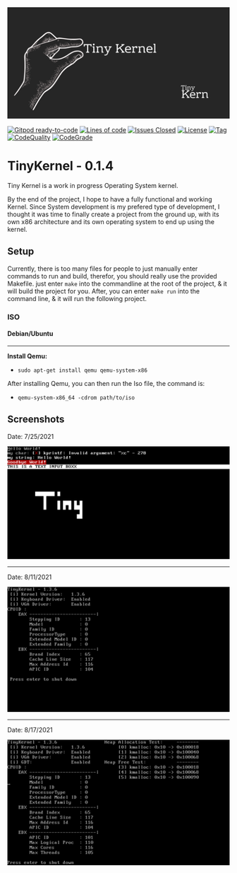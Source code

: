 <img alt="TinyKernel Cover Art" src="https://raw.githubusercontent.com/TinyKern/TinyKernel/master/Assets/TinyKernel%20Cover%20Art.png" width=650 />

[![Gitpod ready-to-code](https://img.shields.io/badge/Gitpod-ready--to--code-blue?logo=gitpod)](https://gitpod.io/#https://github.com/TinyKern/TinyKernel)
[![Lines of code](https://img.shields.io/tokei/lines/github/TinyKern/TinyKernel?color=pink)](https://github.com/TinyKern/TinyKernel/)
[![Issues Closed](https://img.shields.io/github/issues-search/TinyKern/TinyKernel?color=red&label=Issues%20Closed&query=is%3Aclosed)](https://github.com/TinyKern/TinyKernel/issues)
[![License](https://img.shields.io/github/license/TinyKern/TinyKernel)](https://github.com/TinyKern/TinyKernel/blob/0.1.3/LICENSE)
[![Tag](https://img.shields.io/github/v/tag/TinyKern/TinyKernel)](https://github.com/TinyKern/TinyKernel/releases)
[![CodeQuality](https://www.code-inspector.com/project/26723/score/svg)](https://github.com/TinyKern/TinyKernel/)
[![CodeGrade](https://www.code-inspector.com/project/26723/status/svg)](https://github.com/TinyKern/TinyKernel/)

# TinyKernel - 0.1.4
Tiny Kernel is a work in progress Operating System kernel.

By the end of the project, I hope to have a fully functional and working Kernel. Since System development is my prefered type of development, 
I thought it was time to finally create a project from the ground up, with its own x86 architecture and its own operating system to end up using
the kernel.

## Setup

Currently, there is too many files for people to just manually enter commands to run and build, therefor, you should really use the provided Makefile. just enter `make` into the commandline at the root of the project, & it will build the project for you. After, you can enter `make run` into the command line, & it will run the following project.
### ISO
#### Debian/Ubuntu
---
**Install Qemu:**
- `sudo apt-get install qemu qemu-system-x86`

After installing Qemu, you can then run the Iso file, the command is:
- `qemu-system-x86_64 -cdrom path/to/iso`

## Screenshots

Date: 7/25/2021

<img alt="TinyKernel Cover Art" src="https://raw.githubusercontent.com/TinyKern/TinyKernel/master/Assets/TinyKernel%20Preview.png" width=650 />

---
Date: 8/11/2021

<img alt="TinyKernel Cover Art" src="https://raw.githubusercontent.com/TinyKern/TinyKernel/master/Assets/TinyKernelPreview2.png" width=650 />

---
Date: 8/17/2021

<img alt="TinyKernel Cover Art" src="https://raw.githubusercontent.com/TinyKern/TinyKernel/master/Assets/TinyKernelPreview3.png" width=650 />
